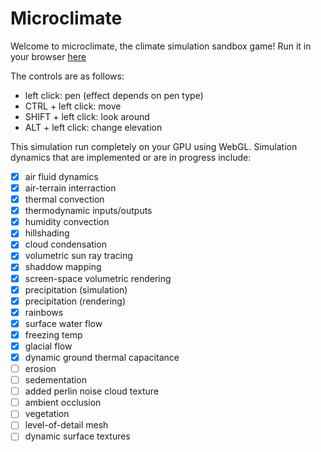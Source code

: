 # Microclimate
Welcome to microclimate, the climate simulation sandbox game! Run it in your browser [here](https://grantmduffy.github.io/microclimate/microclimate.html)

The controls are as follows:
- left click: pen (effect depends on pen type)
- CTRL + left click: move
- SHIFT + left click: look around
- ALT + left click: change elevation

This simulation run completely on your GPU using WebGL. Simulation dynamics that are implemented or are in progress include:
- [x] air fluid dynamics
- [x] air-terrain interraction
- [x] thermal convection
- [x] thermodynamic inputs/outputs
- [x] humidity convection
- [x] hillshading
- [x] cloud condensation
- [x] volumetric sun ray tracing
- [x] shaddow mapping
- [x] screen-space volumetric rendering
- [x] precipitation (simulation)
- [x] precipitation (rendering)
- [x] rainbows
- [x] surface water flow
- [x] freezing temp
- [x] glacial flow
- [x] dynamic ground thermal capacitance
- [ ] erosion
- [ ] sedementation
- [ ] added perlin noise cloud texture
- [ ] ambient occlusion
- [ ] vegetation
- [ ] level-of-detail mesh
- [ ] dynamic surface textures
